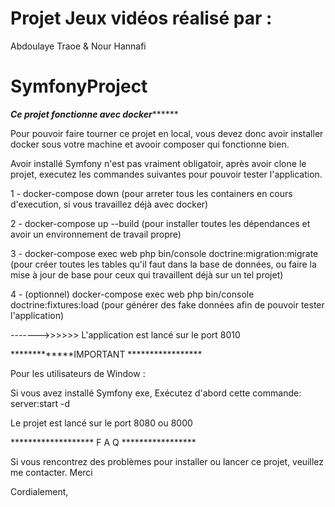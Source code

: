 # Projet Jeux vidéos réalisé par :
Abdoulaye Traoe & Nour Hannafi


# SymfonyProject

*******************Ce projet fonctionne avec docker************************* 

Pour pouvoir faire tourner ce projet en local, vous devez donc avoir installer docker sous votre machine et avooir composer qui fonctionne bien.

Avoir installé Symfony n'est pas vraiment obligatoir, après avoir clone le projet, executez les commandes suivantes pour pouvoir tester l'application.

1 - docker-compose down (pour arreter tous les containers en cours d'execution, si vous travaillez déjà avec docker)

2 - docker-compose up --build (pour installer toutes les dépendances et avoir un environnement de travail propre)

3 - docker-compose exec web php bin/console doctrine:migration:migrate (pour créer toutes les tables qu'il faut dans la base de données, ou faire la mise à jour de base pour ceux qui travaillent déjà sur un tel projet)

4 - (optionnel) docker-compose exec web php bin/console doctrine:fixtures:load (pour générer des fake données afin de pouvoir tester l'application)

------->>>>>> L'application est lancé sur le port 8010 



*************IMPORTANT *****************

Pour les utilisateurs de Window : 

Si vous avez installé Symfony exe, Exécutez d'abord cette commande: server:start -d 

Le projet est lancé sur le port 8080 ou 8000



******************* F A Q *****************

Si vous rencontrez des problèmes pour installer ou lancer ce projet, veuillez me contacter. Merci

Cordialement, 



